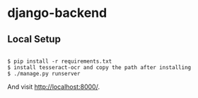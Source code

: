# django-backend

## Local Setup 

```

$ pip install -r requirements.txt
$ install tesseract-ocr and copy the path after installing
$ ./manage.py runserver

```

And visit [http://localhost:8000/](http://localhost:8000/).

